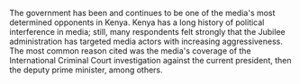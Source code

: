 The government has been and continues to be one of the media's most determined opponents in Kenya. Kenya has a long history of political interference in media; still, many respondents felt strongly that the Jubilee administration has targeted media actors with increasing aggressiveness. The most common reason cited was the media's coverage of the International Criminal Court investigation against the current president, then the deputy prime minister, among others.
